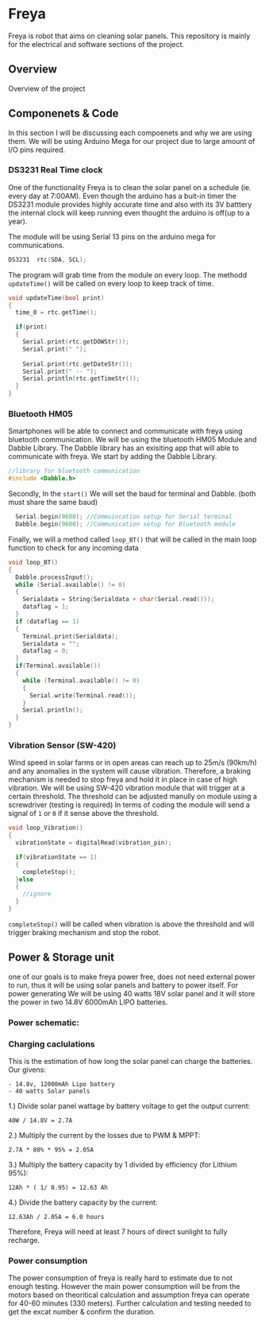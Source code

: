 # Freya
Freya is robot that aims on cleaning solar panels. This repository is mainly for the electrical and software sections of the project.

## Overview
  Overview of the project
## Componenets & Code
  In this section I will be discussing each compoenets and why we are using them. We will be using Arduino Mega for our project due to large amount of I/O pins required.
### DS3231 Real Time clock
One of the functionality Freya is to clean the solar panel on a schedule (ie. every day at 7:00AM). Even though the arduino has a buit-in timer the DS3231 module provides highly accurate time and also with its 3V batttery the internal clock will keep running even thought the arduino is off(up to a year).

The module will be using Serial 13 pins on the arduino mega for communications.
```c++ 
DS3231  rtc(SDA, SCL);
```
The program will grab time from the module on every loop. The methodd ```updateTime()``` will be called on every loop to keep track of time.
```c++
void updateTime(bool print)
{
  time_0 = rtc.getTime();

  if(print)
  {
    Serial.print(rtc.getDOWStr());
    Serial.print(" ");
  
    Serial.print(rtc.getDateStr());
    Serial.print(" -- ");
    Serial.println(rtc.getTimeStr()); 
  }
}
```
### Bluetooth HM05
Smartphones will be able to connect and communicate with freya using bluetooth communication. We will be using the bluetooth HM05 Module and Dabble Library. The Dabble library has an exisiting app that will able to communicate with freya.
We start by adding the Dabble Library.
```c++
//library for bluetooth communication
#include <Dabble.h>
```
Secondly, In the ```start()``` We will set the baud for terminal and Dabble. (both must share the same baud)
```c++
  Serial.begin(9600); //Commuincation setup for Serial terminal
  Dabble.begin(9600); //Communication setup for Bluetooth module
```
Finally, we will a method called ```loop_BT()``` that will be called in the main loop function to check for any incoming data
```c++
void loop_BT()
{
  Dabble.processInput();
  while (Serial.available() != 0)
  {
    Serialdata = String(Serialdata + char(Serial.read()));
    dataflag = 1;
  }
  if (dataflag == 1)
  {
    Terminal.print(Serialdata);
    Serialdata = "";
    dataflag = 0;
  }
  if(Terminal.available())
  {
    while (Terminal.available() != 0)
    {
      Serial.write(Terminal.read());
    }
    Serial.println();
  }
}
```
### Vibration Sensor (SW-420)
Wind speed in solar farms or in open areas can reach up to 25m/s (90km/h) and any anomalies in the system will cause vibration. Therefore, a braking mechanism is needed to stop freya and hold it in place in case of high vibration.
We will be using SW-420 vibration module that will trigger at a certain threshold. The threshold can be adjusted manully on module using a screwdriver (testing is required)
In terms of coding the module will send a signal of ```1``` or ```0``` if it sense above the threshold.
```c++
void loop_Vibration()
{
  vibrationState = digitalRead(vibration_pin);

  if(vibrationState == 1)
  {
    completeStop();
  }else
  {
    //ignore
  }
}
```
```completeStop()``` will be called when vibration is above the threshold and will trigger braking mechanism and stop the robot.
## Power & Storage unit
one of our goals is to make freya power free, does not need external power to run, thus it will be using solar panels and battery to power itself. For power generating We will be using 40 watts 18V solar panel and it will store the power in two 14.8V 6000mAh LIPO batteries.

### Power schematic:


### Charging caclulations
This is the estimation of how long the solar panel can charge the batteries.
Our givens:
```
- 14.8v, 12000mAh Lipo battery
- 40 watts Solar panels
```
1.) Divide solar panel wattage by battery voltage to get the output current:
```
40W / 14.8V = 2.7A
```
2.) Multiply the current by the losses due to PWM & MPPT:
```
2.7A * 80% * 95% = 2.05A
```
3.) Multiply the battery capacity by 1 divided by efficiency (for Lithium 95%):
```
12Ah * ( 1/ 0.95) = 12.63 Ah
```
4.) Divide the battery capacity by the current:
```
12.63Ah / 2.05A = 6.0 hours
```
Therefore, Freya will need at least 7 hours of direct sunlight to fully recharge.
### Power consumption
The power consumption of freya is really hard to estimate due to not enough testing. However the main power consumption will be from the motors based on theoritical calculation and assumption freya can operate for 40-60 minutes (330 meters). Further calculation and testing needed to get the excat number & confirm the duration.
